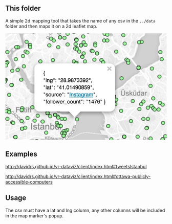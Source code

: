 ## This folder

A simple 2d mapping tool that takes the name of any csv in the ```../data``` folder
and then maps it on a 2d leaflet map.

![Alt text](2d-sample.jpg?raw=true "2d map of Istanbul tweets")

## Examples

http://davidrs.github.io/vr-dataviz/client/index.html#tweetsIstanbul

http://davidrs.github.io/vr-dataviz/client/index.html#ottawa-publicly-accessible-computers

## Usage

The csv must have a lat and lng column, any other columns will be included in the map marker's popup.
